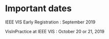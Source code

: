 # Important dates

IEEE VIS Early Registration
: September 2019

VisInPractice at IEEE VIS
: October 20 or 21, 2019

<!-- ## Workshop

Half-day workshop
: October 2, 2017

## Panel

Increasing the Impact of Visualization Research
: October 3, 2017

## Posters

VIS main poster session
: October 4, 2017 -->